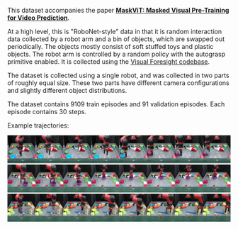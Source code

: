 This dataset accompanies the paper [**MaskViT: Masked Visual Pre-Training for Video Prediction**](https://maskedvit.github.io/). 

At a high level, this is "RoboNet-style" data in that it is random interaction data collected by a robot arm
and a bin of objects, which are swapped out periodically. 
The objects mostly consist of soft stuffed toys and plastic objects.
The robot arm is controlled by a random policy with the 
autograsp primitive enabled. It is collected using the [Visual Foresight codebase](https://github.com/SudeepDasari/visual_foresight).

The dataset is collected using a single robot, and was collected in two parts of roughly equal size. 
These two parts have different camera 
configurations and slightly different object distributions. 

The dataset contains 9109 train episodes and 91 validation episodes. Each episode contains 30 steps.

Example trajectories:

![Example images](images/traj_1.png)
![Example images](images/traj_2.png)
![Example images](images/traj_3.png)
